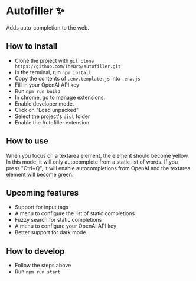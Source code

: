 # Autofiller ✨

Adds auto-completion to the web.

## How to install

- Clone the project with `git clone https://github.com/TheDro/autofiller.git`
- In the terminal, run `npm install`
- Copy the contents of `.env.template.js` into `.env.js`
- Fill in your OpenAI API key
- Run `npm run build`
- In chrome, go to manage extensions.
- Enable developer mode.
- Click on "Load unpacked"
- Select the project's `dist` folder
- Enable the Autofiller extension

## How to use

When you focus on a textarea element, the element should become yellow. In this mode, it will only autocomplete from a static list of words. If you press "Ctrl+Q", it will enable autocompletions from OpenAI and the textarea element will become green.

## Upcoming features

- Support for input tags
- A menu to configure the list of static completions
- Fuzzy search for static completions
- A menu to configure your OpenAI API key
- Better support for dark mode

## How to develop

- Follow the steps above
- Run `npm run start`

